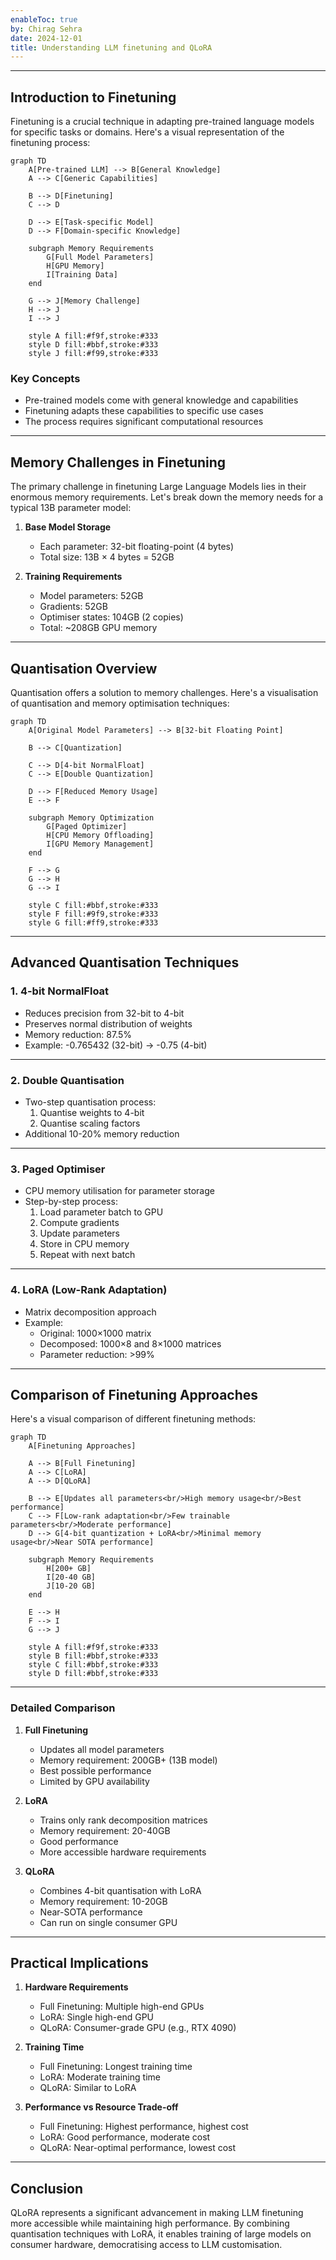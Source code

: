 ```yaml
---
enableToc: true
by: Chirag Sehra
date: 2024-12-01
title: Understanding LLM finetuning and QLoRA
---
```

---
## Introduction to Finetuning

Finetuning is a crucial technique in adapting pre-trained language models for specific tasks or domains. Here's a visual representation of the finetuning process:

```mermaid
graph TD
    A[Pre-trained LLM] --> B[General Knowledge]
    A --> C[Generic Capabilities]
    
    B --> D[Finetuning]
    C --> D
    
    D --> E[Task-specific Model]
    D --> F[Domain-specific Knowledge]
    
    subgraph Memory Requirements
        G[Full Model Parameters]
        H[GPU Memory]
        I[Training Data]
    end
    
    G --> J[Memory Challenge]
    H --> J
    I --> J
    
    style A fill:#f9f,stroke:#333
    style D fill:#bbf,stroke:#333
    style J fill:#f99,stroke:#333
```

### Key Concepts
- Pre-trained models come with general knowledge and capabilities
- Finetuning adapts these capabilities to specific use cases
- The process requires significant computational resources
---
## Memory Challenges in Finetuning

The primary challenge in finetuning Large Language Models lies in their enormous memory requirements. Let's break down the memory needs for a typical 13B parameter model:

1. **Base Model Storage**
   - Each parameter: 32-bit floating-point (4 bytes)
   - Total size: 13B × 4 bytes = 52GB

2. **Training Requirements**
   - Model parameters: 52GB
   - Gradients: 52GB
   - Optimiser states: 104GB (2 copies)
   - Total: ~208GB GPU memory
---
## Quantisation Overview

Quantisation offers a solution to memory challenges. Here's a visualisation of quantisation and memory optimisation techniques:

```mermaid
graph TD
    A[Original Model Parameters] --> B[32-bit Floating Point]
    
    B --> C[Quantization]
    
    C --> D[4-bit NormalFloat]
    C --> E[Double Quantization]
    
    D --> F[Reduced Memory Usage]
    E --> F
    
    subgraph Memory Optimization
        G[Paged Optimizer]
        H[CPU Memory Offloading]
        I[GPU Memory Management]
    end
    
    F --> G
    G --> H
    G --> I
    
    style C fill:#bbf,stroke:#333
    style F fill:#9f9,stroke:#333
    style G fill:#ff9,stroke:#333
```
---
## Advanced Quantisation Techniques

### 1. 4-bit NormalFloat
- Reduces precision from 32-bit to 4-bit
- Preserves normal distribution of weights
- Memory reduction: 87.5%
- Example: -0.765432 (32-bit) → -0.75 (4-bit)
---
### 2. Double Quantisation
- Two-step quantisation process:
  1. Quantise weights to 4-bit
  2. Quantise scaling factors
- Additional 10-20% memory reduction
---
### 3. Paged Optimiser
- CPU memory utilisation for parameter storage
- Step-by-step process:
  1. Load parameter batch to GPU
  2. Compute gradients
  3. Update parameters
  4. Store in CPU memory
  5. Repeat with next batch
---
### 4. LoRA (Low-Rank Adaptation)
- Matrix decomposition approach
- Example:
  - Original: 1000×1000 matrix
  - Decomposed: 1000×8 and 8×1000 matrices
  - Parameter reduction: >99%
---
## Comparison of Finetuning Approaches

Here's a visual comparison of different finetuning methods:

```mermaid
graph TD
    A[Finetuning Approaches]
    
    A --> B[Full Finetuning]
    A --> C[LoRA]
    A --> D[QLoRA]
    
    B --> E[Updates all parameters<br/>High memory usage<br/>Best performance]
    C --> F[Low-rank adaptation<br/>Few trainable parameters<br/>Moderate performance]
    D --> G[4-bit quantization + LoRA<br/>Minimal memory usage<br/>Near SOTA performance]
    
    subgraph Memory Requirements
        H[200+ GB]
        I[20-40 GB]
        J[10-20 GB]
    end
    
    E --> H
    F --> I
    G --> J
    
    style A fill:#f9f,stroke:#333
    style B fill:#bbf,stroke:#333
    style C fill:#bbf,stroke:#333
    style D fill:#bbf,stroke:#333
```
---
### Detailed Comparison

1. **Full Finetuning**
   - Updates all model parameters
   - Memory requirement: 200GB+ (13B model)
   - Best possible performance
   - Limited by GPU availability

2. **LoRA**
   - Trains only rank decomposition matrices
   - Memory requirement: 20-40GB
   - Good performance
   - More accessible hardware requirements

3. **QLoRA**
   - Combines 4-bit quantisation with LoRA
   - Memory requirement: 10-20GB
   - Near-SOTA performance
   - Can run on single consumer GPU
---
## Practical Implications

1. **Hardware Requirements**
   - Full Finetuning: Multiple high-end GPUs
   - LoRA: Single high-end GPU
   - QLoRA: Consumer-grade GPU (e.g., RTX 4090)

2. **Training Time**
   - Full Finetuning: Longest training time
   - LoRA: Moderate training time
   - QLoRA: Similar to LoRA

3. **Performance vs Resource Trade-off**
   - Full Finetuning: Highest performance, highest cost
   - LoRA: Good performance, moderate cost
   - QLoRA: Near-optimal performance, lowest cost
---
## Conclusion

QLoRA represents a significant advancement in making LLM finetuning more accessible while maintaining high performance. By combining quantisation techniques with LoRA, it enables training of large models on consumer hardware, democratising access to LLM customisation.